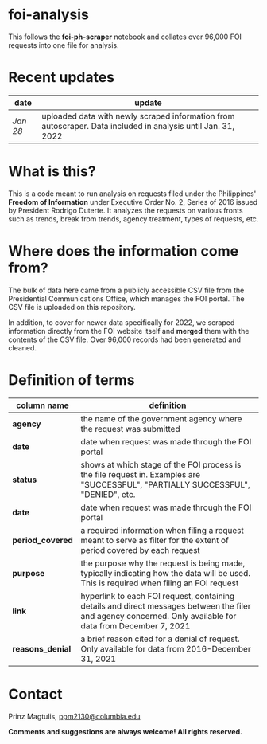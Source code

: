 # foi-analysis

This follows the **foi-ph-scraper** notebook and collates over 96,000 FOI requests into one file for analysis.

# Recent updates

|date|update|
|---|---|
|*Jan 28*|uploaded data with newly scraped information from autoscraper. Data included in analysis until Jan. 31, 2022| 

# What is this?

This is a code meant to run analysis on requests filed under the Philippines' **Freedom of Information** under Executive Order No. 2, Series of 2016 issued by
President Rodrigo Duterte. It analyzes the requests on various fronts such as trends, break from trends, agency treatment, types of requests, etc.

# Where does the information come from?

The bulk of data here came from a publicly accessible CSV file from the Presidential Communications Office, which manages the FOI portal. The CSV file is uploaded 
on this repository.

In addition, to cover for newer data specifically for 2022, we scraped information directly from the FOI website itself and **merged** them with the contents of
the CSV file. Over 96,000 records had been generated and cleaned. 

# Definition of terms

|column name|definition|
|---|---|
|**agency**|the name of the government agency where the request was submitted| 
|**date**|date when request was made through the FOI portal|
|**status**|shows at which stage of the FOI process is the file request in. Examples are "SUCCESSFUL", "PARTIALLY SUCCESSFUL", "DENIED", etc.|
|**date**|date when request was made through the FOI portal|  
|**period_covered**|a required information when filing a request meant to serve as filter for the extent of period covered by each request|
|**purpose**|the purpose why the request is being made, typically indicating how the data will be used. This is required when filing an FOI request|     
|**link**|hyperlink to each FOI request, containing details and direct messages between the filer and agency concerned. Only available for data from December 7, 2021|
|**reasons_denial**|a brief reason cited for a denial of request. Only available for data from 2016-December 31, 2021|

# Contact

Prinz Magtulis, [ppm2130@columbia.edu](mailto:ppm2130@columbia.edu)

**Comments and suggestions are always welcome! All rights reserved.**

